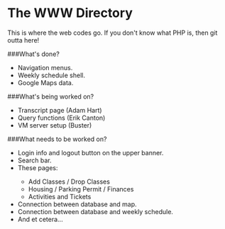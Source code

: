 # The WWW Directory

This is where the web codes go.
If you don't know what PHP is, then git outta here!

###What's done?
<ul>
<li>Navigation menus.</li>
<li>Weekly schedule shell.</li>
<li>Google Maps data.</li>
</ul>
###What's being worked on?
<ul>
<li>Transcript page (Adam Hart)</li>
<li>Query functions (Erik Canton)</li>
<li>VM server setup (Buster)</li>
</ul>
###What needs to be worked on?
<ul>
<li>Login info and logout button on the upper banner.</li>
<li>Search bar.</li>
<li>These pages:</li>
<ul>
<li>Add Classes / Drop Classes</li>
<li>Housing / Parking Permit / Finances</li>
<li>Activities and Tickets</li>
</ul>
<li>Connection between database and map.</li>
<li>Connection between database and weekly schedule.</li>
<li>And et cetera...</li>
</ul>
